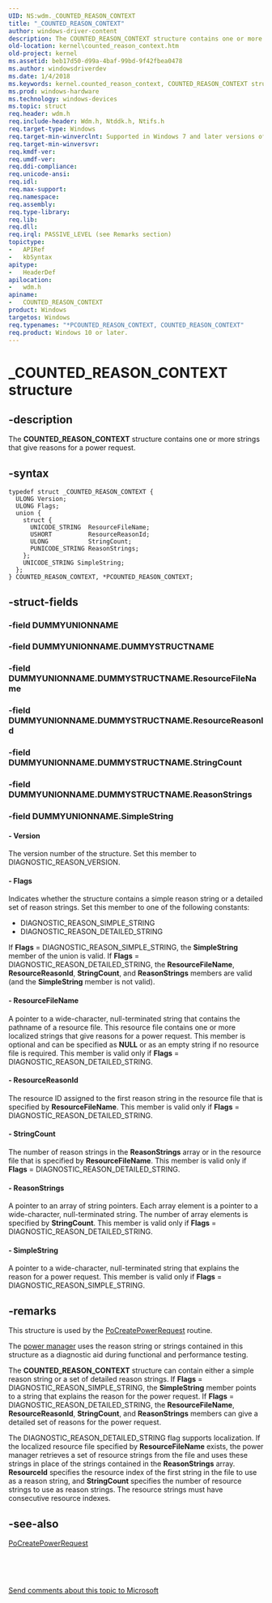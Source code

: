 ```yaml
---
UID: NS:wdm._COUNTED_REASON_CONTEXT
title: "_COUNTED_REASON_CONTEXT"
author: windows-driver-content
description: The COUNTED_REASON_CONTEXT structure contains one or more strings that give reasons for a power request.
old-location: kernel\counted_reason_context.htm
old-project: kernel
ms.assetid: beb17d50-d99a-4baf-99bd-9f42fbea0478
ms.author: windowsdriverdev
ms.date: 1/4/2018
ms.keywords: kernel.counted_reason_context, COUNTED_REASON_CONTEXT structure [Kernel-Mode Driver Architecture], wdm/PCOUNTED_REASON_CONTEXT, *PCOUNTED_REASON_CONTEXT, PCOUNTED_REASON_CONTEXT structure pointer [Kernel-Mode Driver Architecture], kstruct_a_52baf683-dfd2-4004-abed-e9ae6221c342.xml, wdm/COUNTED_REASON_CONTEXT, PCOUNTED_REASON_CONTEXT, _COUNTED_REASON_CONTEXT, COUNTED_REASON_CONTEXT
ms.prod: windows-hardware
ms.technology: windows-devices
ms.topic: struct
req.header: wdm.h
req.include-header: Wdm.h, Ntddk.h, Ntifs.h
req.target-type: Windows
req.target-min-winverclnt: Supported in Windows 7 and later versions of the Windows operating system.
req.target-min-winversvr: 
req.kmdf-ver: 
req.umdf-ver: 
req.ddi-compliance: 
req.unicode-ansi: 
req.idl: 
req.max-support: 
req.namespace: 
req.assembly: 
req.type-library: 
req.lib: 
req.dll: 
req.irql: PASSIVE_LEVEL (see Remarks section)
topictype:
-	APIRef
-	kbSyntax
apitype:
-	HeaderDef
apilocation:
-	wdm.h
apiname:
-	COUNTED_REASON_CONTEXT
product: Windows
targetos: Windows
req.typenames: "*PCOUNTED_REASON_CONTEXT, COUNTED_REASON_CONTEXT"
req.product: Windows 10 or later.
---
```


# _COUNTED_REASON_CONTEXT structure


## -description


The <b>COUNTED_REASON_CONTEXT</b> structure contains one or more strings that give reasons for a power request.


## -syntax


````
typedef struct _COUNTED_REASON_CONTEXT {
  ULONG Version;
  ULONG Flags;
  union {
    struct {
      UNICODE_STRING  ResourceFileName;
      USHORT          ResourceReasonId;
      ULONG           StringCount;
      PUNICODE_STRING ReasonStrings;
    };
    UNICODE_STRING SimpleString;
  };
} COUNTED_REASON_CONTEXT, *PCOUNTED_REASON_CONTEXT;
````


## -struct-fields




### -field DUMMYUNIONNAME

 


### -field DUMMYUNIONNAME.DUMMYSTRUCTNAME

 


### -field DUMMYUNIONNAME.DUMMYSTRUCTNAME.ResourceFileName

 


### -field DUMMYUNIONNAME.DUMMYSTRUCTNAME.ResourceReasonId

 


### -field DUMMYUNIONNAME.DUMMYSTRUCTNAME.StringCount

 


### -field DUMMYUNIONNAME.DUMMYSTRUCTNAME.ReasonStrings

 


### -field DUMMYUNIONNAME.SimpleString

 


#### - Version

The version number of the structure. Set this member to DIAGNOSTIC_REASON_VERSION.


#### - Flags

Indicates whether the structure contains a simple reason string or a detailed set of reason strings. Set this member to one of the following constants:
<ul>
<li>
DIAGNOSTIC_REASON_SIMPLE_STRING

</li>
<li>
DIAGNOSTIC_REASON_DETAILED_STRING

</li>
</ul>If <b>Flags</b> = DIAGNOSTIC_REASON_SIMPLE_STRING, the <b>SimpleString</b> member of the union is valid. If <b>Flags</b> = DIAGNOSTIC_REASON_DETAILED_STRING, the <b>ResourceFileName</b>, <b>ResourceReasonId</b>, <b>StringCount</b>, and <b>ReasonStrings</b> members are valid (and the <b>SimpleString</b> member is not valid).


#### - ResourceFileName

A pointer to a wide-character, null-terminated string that contains the pathname of a resource file. This resource file contains one or more localized strings that give reasons for a power request. This member is optional and can be specified as <b>NULL</b> or as an empty string if no resource file is required. This member is valid only if <b>Flags</b> = DIAGNOSTIC_REASON_DETAILED_STRING. 


#### - ResourceReasonId

The resource ID assigned to the first reason string in the resource file that is specified by <b>ResourceFileName</b>. This member is valid only if <b>Flags</b> = DIAGNOSTIC_REASON_DETAILED_STRING. 


#### - StringCount

The number of reason strings in the <b>ReasonStrings</b> array or in the resource file that is specified by <b>ResourceFileName</b>. This member is valid only if <b>Flags</b> = DIAGNOSTIC_REASON_DETAILED_STRING. 


#### - ReasonStrings

A pointer to an array of string pointers. Each array element is a pointer to a wide-character, null-terminated string. The number of array elements is specified by <b>StringCount</b>. This member is valid only if <b>Flags</b> = DIAGNOSTIC_REASON_DETAILED_STRING. 


#### - SimpleString

A pointer to a wide-character, null-terminated string that explains the reason for a power request. This member is valid only if <b>Flags</b> = DIAGNOSTIC_REASON_SIMPLE_STRING. 


## -remarks


This structure is used by the <a href="..\wdm\nf-wdm-pocreatepowerrequest.md">PoCreatePowerRequest</a> routine.

The <a href="https://msdn.microsoft.com/library/windows/hardware/ff559829">power manager</a> uses the reason string or strings contained in this structure as a diagnostic aid during functional and performance testing.

The <b>COUNTED_REASON_CONTEXT</b> structure can contain either a simple reason string or a set of detailed reason strings. If <b>Flags</b> = DIAGNOSTIC_REASON_SIMPLE_STRING, the <b>SimpleString</b> member points to a string that explains the reason for the power request. If <b>Flags</b> = DIAGNOSTIC_REASON_DETAILED_STRING, the <b>ResourceFileName</b>, <b>ResourceReasonId</b>, <b>StringCount</b>, and <b>ReasonStrings</b> members can give a detailed set of reasons for the power request.

The DIAGNOSTIC_REASON_DETAILED_STRING flag supports localization. If the localized resource file specified by <b>ResourceFileName</b> exists, the power manager retrieves a set of resource strings from the file and uses these strings in place of the strings contained in the <b>ReasonStrings</b> array. <b>ResourceId</b> specifies the resource index of the first string in the file to use as a reason string, and <b>StringCount</b> specifies the number of resource strings to use as reason strings. The resource strings must have consecutive resource indexes.



## -see-also

<a href="..\wdm\nf-wdm-pocreatepowerrequest.md">PoCreatePowerRequest</a>

 

 

<a href="mailto:wsddocfb@microsoft.com?subject=Documentation%20feedback [kernel\kernel]:%20COUNTED_REASON_CONTEXT structure%20 RELEASE:%20(1/4/2018)&amp;body=%0A%0APRIVACY STATEMENT%0A%0AWe use your feedback to improve the documentation. We don't use your email address for any other purpose, and we'll remove your email address from our system after the issue that you're reporting is fixed. While we're working to fix this issue, we might send you an email message to ask for more info. Later, we might also send you an email message to let you know that we've addressed your feedback.%0A%0AFor more info about Microsoft's privacy policy, see http://privacy.microsoft.com/en-us/default.aspx." title="Send comments about this topic to Microsoft">Send comments about this topic to Microsoft</a>


